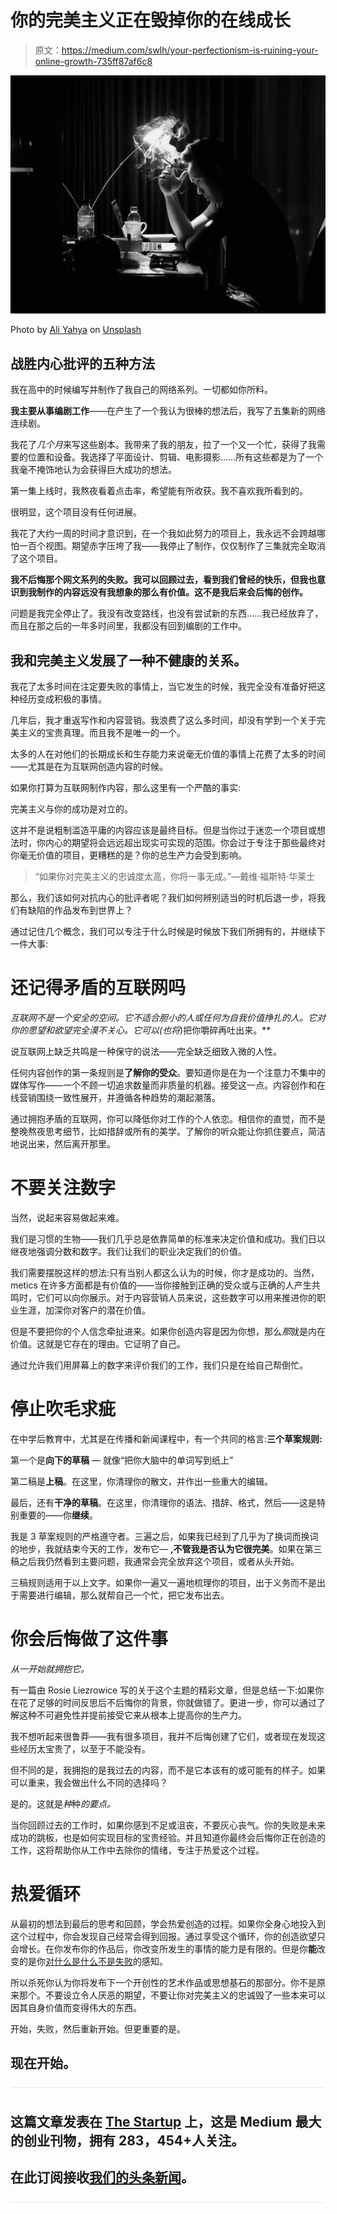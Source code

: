 # 你的完美主义正在毁掉你的在线成长

> 原文：<https://medium.com/swlh/your-perfectionism-is-ruining-your-online-growth-735ff87af6c8>

![](img/1f003eb2cb7a9144cb469b7eb071fce6.png)

Photo by [Ali Yahya](https://unsplash.com/photos/nMGoYZI41QY?utm_source=unsplash&utm_medium=referral&utm_content=creditCopyText) on [Unsplash](https://unsplash.com/?utm_source=unsplash&utm_medium=referral&utm_content=creditCopyText)

## 战胜内心批评的五种方法

我在高中的时候编写并制作了我自己的网络系列。一切都如你所料。

**我主要从事编剧工作**——在产生了一个我认为很棒的想法后，我写了五集新的网络连续剧。

我花了*几个月*来写这些剧本。我带来了我的朋友，拉了一个又一个忙，获得了我需要的位置和设备。我选择了平面设计、剪辑、电影摄影……所有这些都是为了一个我毫不掩饰地认为会获得巨大成功的想法。

第一集上线时，我熬夜看着点击率，希望能有所收获。我不喜欢我所看到的。

很明显，这个项目没有任何进展。

我花了大约一周的时间才意识到，在一个我如此努力的项目上，我永远不会跨越哪怕一百个视图。期望赤字压垮了我——我停止了制作，仅仅制作了三集就完全取消了这个项目。

**我不后悔那个网文系列的失败。我可以回顾过去，看到我们曾经的快乐，但我也意识到我制作的内容远没有我想象的那么有价值。这不是我后来会后悔的创作。**

问题是我完全停止了。我没有改变路线，也没有尝试新的东西……我已经放弃了，而且在那之后的一年多时间里，我都没有回到编剧的工作中。

## 我和完美主义发展了一种不健康的关系。

我花了太多时间在注定要失败的事情上，当它发生的时候，我完全没有准备好把这种经历变成积极的事情。

几年后，我才重返写作和内容营销。我浪费了这么多时间，却没有学到一个关于完美主义的宝贵真理。而且我不是唯一的一个。

太多的人在对他们的长期成长和生存能力来说毫无价值的事情上花费了太多的时间——尤其是在为互联网创造内容的时候。

如果你打算为互联网制作内容，那么这里有一个严酷的事实:

完美主义与你的成功是对立的。

这并不是说粗制滥造平庸的内容应该是最终目标。但是当你过于迷恋一个项目或想法时，你内心的期望将会远远超出现实可实现的范围。你会过于专注于那些最终对你毫无价值的项目，更糟糕的是？你的总生产力会受到影响。

> “如果你对完美主义的忠诚度太高，你将一事无成。”—戴维·福斯特·华莱士

那么，我们该如何对抗内心的批评者呢？我们如何辨别适当的时机后退一步，将我们有缺陷的作品发布到世界上？

通过记住几个概念，我们可以专注于什么时候是时候放下我们所拥有的，并继续下一件大事:

# 还记得矛盾的互联网吗

**互联网不是一个安全的空间。它不适合胆小的人或任何为自我价值挣扎的人。它对你的愿望和欲望完全漠不关心。它可以*(也将*)把你嚼碎再吐出来。**

说互联网上缺乏共鸣是一种保守的说法——完全缺乏细致入微的人性。

任何内容创作的第一条规则是**了解你的受众**。要知道你是在为一个注意力不集中的媒体写作——一个不顾一切追求数量而非质量的机器。接受这一点。内容创作和在线营销围绕一致性展开，并遵循各种趋势的潮起潮落。

通过拥抱矛盾的互联网，你可以降低你对工作的个人依恋。相信你的直觉，而不是整晚熬夜思考细节，比如措辞或所有的美学。了解你的听众能让你抓住要点，简洁地说出来，然后离开那里。

# 不要关注数字

当然，说起来容易做起来难。

我们是习惯的生物——我们几乎总是依靠简单的标准来决定价值和成功。我们日以继夜地强调分数和数字。我们让我们的职业决定我们的价值。

我们需要摆脱这样的想法:只有当别人都这么认为的时候，你才是成功的。当然，metics 在许多方面都是有价值的——当你接触到正确的受众或与正确的人产生共鸣时，它们可以向你展示。对于内容营销人员来说，这些数字可以用来推进你的职业生涯，加深你对客户的潜在价值。

但是不要把你的个人信念牵扯进来。如果你创造内容是因为你想，那么*那*就是内在价值。这就是它存在的理由。它证明了自己。

通过允许我们用屏幕上的数字来评价我们的工作，我们只是在给自己帮倒忙。

# 停止吹毛求疵

在中学后教育中，尤其是在传播和新闻课程中，有一个共同的格言:**三个草案规则:**

第一个是**向下的草稿** — 就像“把你大脑中的单词写到纸上”

第二稿是**上稿**。在这里，你清理你的散文，并作出一些重大的编辑。

最后，还有**干净的草稿**。在这里，你清理你的语法、措辞、格式，然后——这是特别重要的——你**继续**。

我是 3 草案规则的严格遵守者。三遍之后，如果我已经到了几乎为了换词而换词的地步，我就结束今天的工作，发布它— **,不管我是否认为它很完美**。如果在第三稿之后我仍然看到主要问题，我通常会完全放弃这个项目，或者从头开始。

三稿规则适用于以上文字。如果你一遍又一遍地梳理你的项目，出于义务而不是出于需要进行编辑，那么就帮自己一个忙，把它发布出去。

# 你会后悔做了这件事

*从一开始就拥抱它。*

有一篇由 Rosie Liezrowice 写的关于这个主题的精彩文章，但是总结一下:如果你在花了足够的时间反思后不后悔你的背景，你就做错了。更进一步，你可以通过了解这种不可避免性并提前接受它来从根本上提高你的生产力。

我不想听起来很鲁莽——我有很多项目，我并不后悔创建了它们，或者现在发现这些经历太宝贵了，以至于不能没有。

但不同的是，我拥抱的是我过去的内容，而不是它本该有的或可能有的样子。如果可以重来，我会做出什么不同的选择吗？

是的。这就是*种*种*的要点。*

当你回顾过去的工作时，如果你感到不足或沮丧，不要灰心丧气。你的失败是未来成功的跳板，也是如何实现目标的宝贵经验。并且知道你最终会后悔你正在创造的工作，这将帮助你从工作中去除你的情绪，专注于热爱这个过程。

# 热爱循环

从最初的想法到最后的思考和回顾，学会热爱创造的过程。如果你全身心地投入到这个过程中，你会发现自己经常会得到回报。通过享受这个循环，你的创造欲望只会增长。在你发布你的作品后，你改变所发生的事情的能力是有限的。但是你**能**改变的是你[对什么是什么不是](/indian-thoughts/leveraging-your-perception-the-dangers-of-your-past-and-future-9c4015555183)[失败](/@emichaelruiz/in-defense-of-giving-up-386d91ca3e64)的感知。

所以杀死你认为你将发布下一个开创性的艺术作品或思想基石的那部分。你不是原来那个。不要设立令人厌恶的期望，不要让你对完美主义的忠诚毁了一些本来可以因其自身价值而变得伟大的东西。

开始，失败，然后重新开始。但更重要的是。

## 现在开始。

![](img/731acf26f5d44fdc58d99a6388fe935d.png)

## 这篇文章发表在 [The Startup](https://medium.com/swlh) 上，这是 Medium 最大的创业刊物，拥有 283，454+人关注。

## 在此订阅接收[我们的头条新闻](http://growthsupply.com/the-startup-newsletter/)。

![](img/731acf26f5d44fdc58d99a6388fe935d.png)